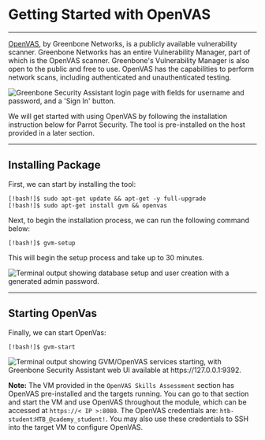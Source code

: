 
<h1>Getting Started with OpenVAS</h1>
<hr/>
<p><a href="https://openvas.org/">OpenVAS</a>, by Greenbone Networks, is a publicly available vulnerability scanner. Greenbone Networks has an entire Vulnerability Manager, part of which is the OpenVAS scanner. Greenbone's Vulnerability Manager is also open to the public and free to use. OpenVAS has the capabilities to perform network scans, including authenticated and unauthenticated testing.</p>
<p><img alt="Greenbone Security Assistant login page with fields for username and password, and a 'Sign In' button." src="https://academy.hackthebox.com/storage/modules/108/openvas/Greenbone_Security_Assistant.png"/></p>
<p>We will get started with using OpenVAS by following the installation instruction below for Parrot Security. The tool is pre-installed on the host provided in a later section.</p>
<hr/>
<h2>Installing Package</h2>
<p>First, we can start by installing the tool:</p>
<pre><code class="language-shell-session">[!bash!]$ sudo apt-get update &amp;&amp; apt-get -y full-upgrade
[!bash!]$ sudo apt-get install gvm &amp;&amp; openvas
</code></pre>
<p>Next, to begin the installation process, we can run the following command below:</p>
<pre><code class="language-shell-session">[!bash!]$ gvm-setup
</code></pre>
<p>This will begin the setup process and take up to 30 minutes.</p>
<p><img alt="Terminal output showing database setup and user creation with a generated admin password." src="https://academy.hackthebox.com/storage/modules/108/openvas/gvmsetup.png"/></p>
<hr/>
<h2>Starting OpenVas</h2>
<p>Finally, we can start OpenVas:</p>
<pre><code class="language-shell-session">[!bash!]$ gvm-start
</code></pre>
<p><img alt="Terminal output showing GVM/OpenVAS services starting, with Greenbone Security Assistant web UI available at https://127.0.0.1:9392." src="https://academy.hackthebox.com/storage/modules/108/openvas/gvmstart.png"/></p>
<div class="card bg-light">
<div class="card-body">
<p class="mb-0"><b>Note:</b> The VM provided in the <code>OpenVAS Skills Assessment</code> section has OpenVAS pre-installed and the targets running. You can go to that section and start the VM and use OpenVAS throughout the module, which can be accessed at <code>https://&lt; IP &gt;:8080</code>. The OpenVAS credentials are: <code>htb-student</code>:<code>HTB_@cademy_student!</code>. You may also use these credentials to SSH into the target VM to configure OpenVAS.</p>
</div>
</div>
